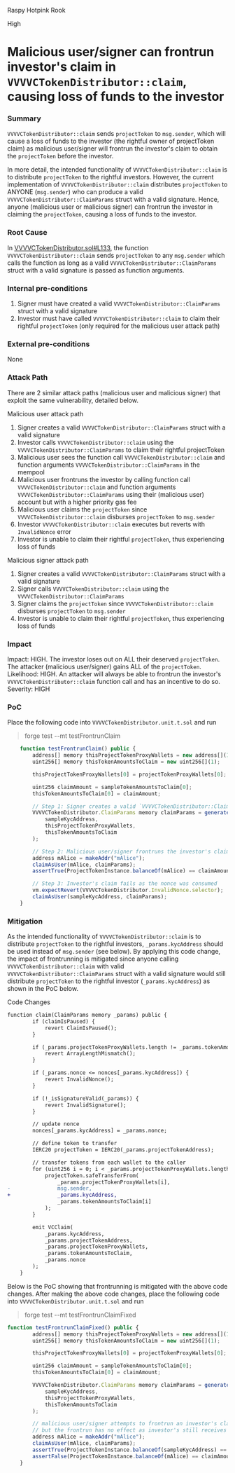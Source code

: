 Raspy Hotpink Rook

High

# Malicious user/signer can frontrun investor's claim in `VVVVCTokenDistributor::claim`, causing loss of funds to the investor

### Summary

`VVVVCTokenDistributor::claim` sends `projectToken` to `msg.sender`, which will cause a loss of funds to the investor (the rightful owner of projectToken claim) as malicious user/signer will frontrun the investor's claim to obtain the `projectToken` before the investor.

In more detail, the intended functionality of `VVVVCTokenDistributor::claim` is to distribute `projectToken` to the rightful investors. However, the current implementation of `VVVVCTokenDistributor::claim` distributes `projectToken` to ANYONE (`msg.sender`) who can produce a valid `VVVVCTokenDistributor::ClaimParams` struct with a valid signature. Hence, anyone (malicious user or malicious signer) can frontrun the investor in claiming the `projectToken`, causing a loss of funds to the investor.

### Root Cause

In [VVVVCTokenDistributor.sol#L133](https://github.com/sherlock-audit/2024-11-vvv-exchange-update/blob/1791f41b310489aaa66de349ef1b9e4bd331f14b/vvv-platform-smart-contracts/contracts/vc/VVVVCTokenDistributor.sol#L133), the function `VVVVCTokenDistributor::claim` sends `projectToken` to any `msg.sender` which calls the function as long as a valid `VVVVCTokenDistributor::ClaimParams` struct with a valid signature is passed as function arguments. 

### Internal pre-conditions

1. Signer must have created a valid `VVVVCTokenDistributor::ClaimParams` struct with a valid signature
2. Investor must have called `VVVVCTokenDistributor::claim` to claim their rightful `projectToken` (only required for the malicious user attack path)

### External pre-conditions

None

### Attack Path

There are 2 similar attack paths (malicious user and malicious signer) that exploit the same vulnerability, detailed below.

Malicious user attack path
1. Signer creates a valid `VVVVCTokenDistributor::ClaimParams` struct with a valid signature
2. Investor calls `VVVVCTokenDistributor::claim` using the `VVVVCTokenDistributor::ClaimParams` to claim their rightful projectToken
3. Malicious user sees the function call `VVVVCTokenDistributor::claim` and function arguments `VVVVCTokenDistributor::ClaimParams` in the mempool
4. Malicious user frontruns the investor by calling function call `VVVVCTokenDistributor::claim` and function arguments `VVVVCTokenDistributor::ClaimParams` using their (malicious user) account but with a higher priority gas fee
5. Malicious user claims the `projectToken` since `VVVVCTokenDistributor::claim` disburses `projectToken` to `msg.sender`
6. Investor `VVVVCTokenDistributor::claim` executes but reverts with `InvalidNonce` error
7. Investor is unable to claim their rightful `projectToken`, thus experiencing loss of funds

Malicious signer attack path
1. Signer creates a valid `VVVVCTokenDistributor::ClaimParams` struct with a valid signature
2. Signer calls `VVVVCTokenDistributor::claim` using the `VVVVCTokenDistributor::ClaimParams`
3. Signer claims the `projectToken` since `VVVVCTokenDistributor::claim` disburses `projectToken` to `msg.sender`
4. Investor is unable to claim their rightful `projectToken`, thus experiencing loss of funds

### Impact

Impact: HIGH. The investor loses out on ALL their deserved `projectToken`. The attacker (malicious user/signer) gains ALL of the `projectToken`.
Likelihood: HIGH. An attacker will always be able to frontrun the investor's `VVVVCTokenDistributor::claim` function call and has an incentive to do so.
Severity: HIGH

### PoC

Place the following code into `VVVVCTokenDistributor.unit.t.sol` and run
> forge test --mt testFrontrunClaim

```javascript
    function testFrontrunClaim() public {
        address[] memory thisProjectTokenProxyWallets = new address[](1);
        uint256[] memory thisTokenAmountsToClaim = new uint256[](1);

        thisProjectTokenProxyWallets[0] = projectTokenProxyWallets[0];

        uint256 claimAmount = sampleTokenAmountsToClaim[0];
        thisTokenAmountsToClaim[0] = claimAmount;

        // Step 1: Signer creates a valid `VVVVCTokenDistributor::ClaimParams` struct with a valid signature
        VVVVCTokenDistributor.ClaimParams memory claimParams = generateClaimParamsWithSignature(
            sampleKycAddress,
            thisProjectTokenProxyWallets,
            thisTokenAmountsToClaim
        );

        // Step 2: Malicious user/signer frontruns the investor's claim
        address mAlice = makeAddr("mAlice");
        claimAsUser(mAlice, claimParams);
        assertTrue(ProjectTokenInstance.balanceOf(mAlice) == claimAmount);

        // Step 3: Investor's claim fails as the nonce was consumed
        vm.expectRevert(VVVVCTokenDistributor.InvalidNonce.selector);
        claimAsUser(sampleKycAddress, claimParams);
    }
```

### Mitigation

As the intended functionality of `VVVVCTokenDistributor::claim` is to distribute `projectToken` to the rightful investors, `_params.kycAddress` should be used instead of `msg.sender` (see below). By applying this code change, the impact of frontrunning is mitigated since anyone calling `VVVVCTokenDistributor::claim` with valid `VVVVCTokenDistributor::ClaimParams` struct with a valid signature would still distribute `projectToken` to the rightful investor (`_params.kycAddress`) as shown in the PoC below.

Code Changes
```diff
function claim(ClaimParams memory _params) public {
        if (claimIsPaused) {
            revert ClaimIsPaused();
        }

        if (_params.projectTokenProxyWallets.length != _params.tokenAmountsToClaim.length) {
            revert ArrayLengthMismatch();
        }

        if (_params.nonce <= nonces[_params.kycAddress]) {
            revert InvalidNonce();
        }

        if (!_isSignatureValid(_params)) {
            revert InvalidSignature();
        }

        // update nonce
        nonces[_params.kycAddress] = _params.nonce;

        // define token to transfer
        IERC20 projectToken = IERC20(_params.projectTokenAddress);

        // transfer tokens from each wallet to the caller
        for (uint256 i = 0; i < _params.projectTokenProxyWallets.length; i++) {
            projectToken.safeTransferFrom(
                _params.projectTokenProxyWallets[i],
-               msg.sender,
+               _params.kycAddress,
                _params.tokenAmountsToClaim[i]
            );
        }

        emit VCClaim(
            _params.kycAddress,
            _params.projectTokenAddress,
            _params.projectTokenProxyWallets,
            _params.tokenAmountsToClaim,
            _params.nonce
        );
    }
```

Below is the PoC showing that frontrunning is mitigated with the above code changes.
After making the above code changes, place the following code into `VVVVCTokenDistributor.unit.t.sol` and run
> forge test --mt testFrontrunClaimFixed

```javascript
function testFrontrunClaimFixed() public {
        address[] memory thisProjectTokenProxyWallets = new address[](1);
        uint256[] memory thisTokenAmountsToClaim = new uint256[](1);

        thisProjectTokenProxyWallets[0] = projectTokenProxyWallets[0];

        uint256 claimAmount = sampleTokenAmountsToClaim[0];
        thisTokenAmountsToClaim[0] = claimAmount;

        VVVVCTokenDistributor.ClaimParams memory claimParams = generateClaimParamsWithSignature(
            sampleKycAddress,
            thisProjectTokenProxyWallets,
            thisTokenAmountsToClaim
        );

        // malicious user/signer attempts to frontrun an investor's claim
        // but the frontrun has no effect as investor's still receives their project token
        address mAlice = makeAddr("mAlice");
        claimAsUser(mAlice, claimParams);
        assertTrue(ProjectTokenInstance.balanceOf(sampleKycAddress) == claimAmount);
        assertFalse(ProjectTokenInstance.balanceOf(mAlice) == claimAmount);
    }
```